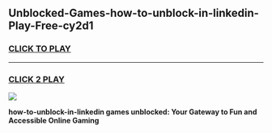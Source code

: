 
## Unblocked-Games-how-to-unblock-in-linkedin-Play-Free-cy2d1
<h3>
<a href="https://premium76.site?title=how-to-unblock-in-linkedin&ref=23A">CLICK TO PLAY</a></h3>
<hr>

<h3>
<a href="https://premium76.site?title=how-to-unblock-in-linkedin&ref=23A">CLICK 2 PLAY</a>
  
</h3>

<a href="https://premium76.site?title=how-to-unblock-in-linkedin&ref=23A"><img src="https://clearcache.store/games.png"></a>


**how-to-unblock-in-linkedin games unblocked: Your Gateway to Fun and Accessible Online Gaming**
